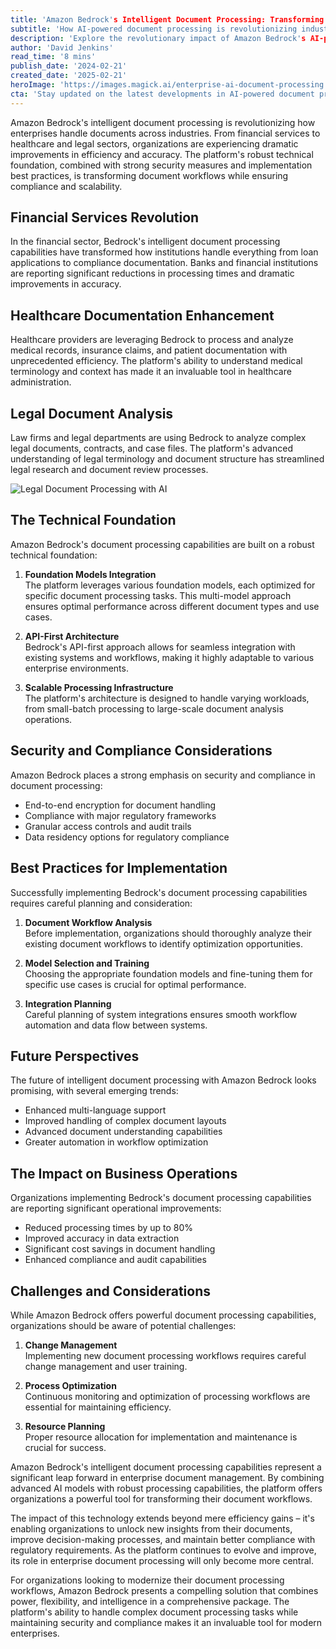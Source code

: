 ```yaml
---
title: 'Amazon Bedrock's Intelligent Document Processing: Transforming Enterprise Operations'
subtitle: 'How AI-powered document processing is revolutionizing industries'
description: 'Explore the revolutionary impact of Amazon Bedrock's AI-powered document processing across diverse industries like finance, healthcare, and law, detailing its technical foundation, security measures, and future perspectives. Learn best practices for implementation and the significant business operation improvements it offers.'
author: 'David Jenkins'
read_time: '8 mins'
publish_date: '2024-02-21'
created_date: '2025-02-21'
heroImage: 'https://images.magick.ai/enterprise-ai-document-processing.jpg'
cta: 'Stay updated on the latest developments in AI-powered document processing and enterprise solutions. Follow us on LinkedIn for expert insights and industry updates!'
---
```


Amazon Bedrock's intelligent document processing is revolutionizing how enterprises handle documents across industries. From financial services to healthcare and legal sectors, organizations are experiencing dramatic improvements in efficiency and accuracy. The platform's robust technical foundation, combined with strong security measures and implementation best practices, is transforming document workflows while ensuring compliance and scalability.

## Financial Services Revolution
In the financial sector, Bedrock's intelligent document processing capabilities have transformed how institutions handle everything from loan applications to compliance documentation. Banks and financial institutions are reporting significant reductions in processing times and dramatic improvements in accuracy.

## Healthcare Documentation Enhancement
Healthcare providers are leveraging Bedrock to process and analyze medical records, insurance claims, and patient documentation with unprecedented efficiency. The platform's ability to understand medical terminology and context has made it an invaluable tool in healthcare administration.

## Legal Document Analysis
Law firms and legal departments are using Bedrock to analyze complex legal documents, contracts, and case files. The platform's advanced understanding of legal terminology and document structure has streamlined legal research and document review processes.

![Legal Document Processing with AI](https://i.magick.ai/AI_Legal_Processing_2025)

## The Technical Foundation
Amazon Bedrock's document processing capabilities are built on a robust technical foundation:

1. **Foundation Models Integration**  
   The platform leverages various foundation models, each optimized for specific document processing tasks. This multi-model approach ensures optimal performance across different document types and use cases.

2. **API-First Architecture**  
   Bedrock's API-first approach allows for seamless integration with existing systems and workflows, making it highly adaptable to various enterprise environments.

3. **Scalable Processing Infrastructure**  
   The platform's architecture is designed to handle varying workloads, from small-batch processing to large-scale document analysis operations.

## Security and Compliance Considerations
Amazon Bedrock places a strong emphasis on security and compliance in document processing:

- End-to-end encryption for document handling
- Compliance with major regulatory frameworks
- Granular access controls and audit trails
- Data residency options for regulatory compliance

## Best Practices for Implementation
Successfully implementing Bedrock's document processing capabilities requires careful planning and consideration:

1. **Document Workflow Analysis**  
   Before implementation, organizations should thoroughly analyze their existing document workflows to identify optimization opportunities.

2. **Model Selection and Training**  
   Choosing the appropriate foundation models and fine-tuning them for specific use cases is crucial for optimal performance.

3. **Integration Planning**  
   Careful planning of system integrations ensures smooth workflow automation and data flow between systems.

## Future Perspectives
The future of intelligent document processing with Amazon Bedrock looks promising, with several emerging trends:

- Enhanced multi-language support
- Improved handling of complex document layouts
- Advanced document understanding capabilities
- Greater automation in workflow optimization

## The Impact on Business Operations
Organizations implementing Bedrock's document processing capabilities are reporting significant operational improvements:

- Reduced processing times by up to 80%
- Improved accuracy in data extraction
- Significant cost savings in document handling
- Enhanced compliance and audit capabilities

## Challenges and Considerations
While Amazon Bedrock offers powerful document processing capabilities, organizations should be aware of potential challenges:

1. **Change Management**  
   Implementing new document processing workflows requires careful change management and user training.

2. **Process Optimization**  
   Continuous monitoring and optimization of processing workflows are essential for maintaining efficiency.

3. **Resource Planning**  
   Proper resource allocation for implementation and maintenance is crucial for success.

Amazon Bedrock's intelligent document processing capabilities represent a significant leap forward in enterprise document management. By combining advanced AI models with robust processing capabilities, the platform offers organizations a powerful tool for transforming their document workflows.

The impact of this technology extends beyond mere efficiency gains – it's enabling organizations to unlock new insights from their documents, improve decision-making processes, and maintain better compliance with regulatory requirements. As the platform continues to evolve and improve, its role in enterprise document processing will only become more central.

For organizations looking to modernize their document processing workflows, Amazon Bedrock presents a compelling solution that combines power, flexibility, and intelligence in a comprehensive package. The platform's ability to handle complex document processing tasks while maintaining security and compliance makes it an invaluable tool for modern enterprises.